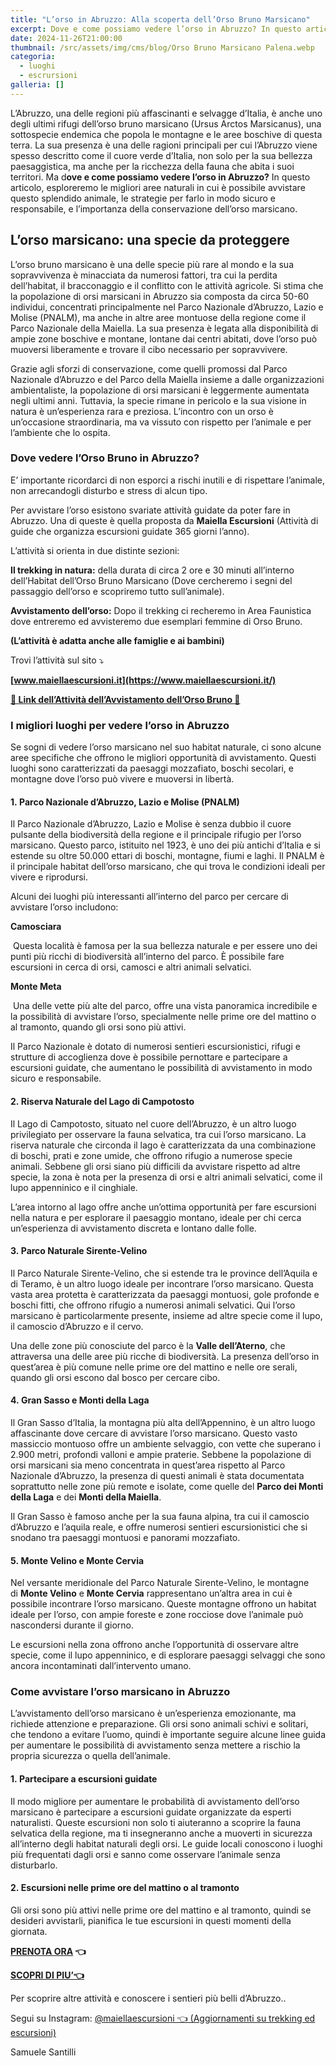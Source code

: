 ```yaml
---
title: "L’orso in Abruzzo: Alla scoperta dell’Orso Bruno Marsicano"
excerpt: Dove e come possiamo vedere l’orso in Abruzzo? In questo articolo, esploreremo le migliori aree naturali in cui è possibile avvistare questo splendido animale
date: 2024-11-26T21:00:00
thumbnail: /src/assets/img/cms/blog/Orso Bruno Marsicano Palena.webp
categoria:
  - luoghi
  - escrursioni
galleria: []
---
```

L’Abruzzo, una delle regioni più affascinanti e selvagge d’Italia, è anche uno degli ultimi rifugi dell’orso bruno marsicano (Ursus Arctos Marsicanus), una sottospecie endemica che popola le montagne e le aree boschive di questa terra. La sua presenza è una delle ragioni principali per cui l’Abruzzo viene spesso descritto come il cuore verde d’Italia, non solo per la sua bellezza paesaggistica, ma anche per la ricchezza della fauna che abita i suoi territori. Ma d**ove e come possiamo vedere l’orso in Abruzzo?** In questo articolo, esploreremo le migliori aree naturali in cui è possibile avvistare questo splendido animale, le strategie per farlo in modo sicuro e responsabile, e l’importanza della conservazione dell’orso marsicano.

## L’orso marsicano: una specie da proteggere

L’orso bruno marsicano è una delle specie più rare al mondo e la sua sopravvivenza è minacciata da numerosi fattori, tra cui la perdita dell’habitat, il bracconaggio e il conflitto con le attività agricole. Si stima che la popolazione di orsi marsicani in Abruzzo sia composta da circa 50-60 individui, concentrati principalmente nel Parco Nazionale d’Abruzzo, Lazio e Molise (PNALM), ma anche in altre aree montuose della regione come il Parco Nazionale della Maiella. La sua presenza è legata alla disponibilità di ampie zone boschive e montane, lontane dai centri abitati, dove l’orso può muoversi liberamente e trovare il cibo necessario per sopravvivere.

Grazie agli sforzi di conservazione, come quelli promossi dal Parco Nazionale d’Abruzzo e del Parco della Maiella insieme a dalle organizzazioni ambientaliste, la popolazione di orsi marsicani è leggermente aumentata negli ultimi anni. Tuttavia, la specie rimane in pericolo e la sua visione in natura è un’esperienza rara e preziosa. L’incontro con un orso è un’occasione straordinaria, ma va vissuto con rispetto per l’animale e per l’ambiente che lo ospita.

### Dove vedere l’Orso Bruno in Abruzzo?

E’ importante ricordarci di non esporci a rischi inutili e di rispettare l’animale, non arrecandogli disturbo e stress di alcun tipo.

Per avvistare l’orso esistono svariate attività guidate da poter fare in Abruzzo. Una di queste è quella proposta da **Maiella Escursioni** (Attività di guide che organizza escursioni guidate 365 giorni l’anno).

L’attività si orienta in due distinte sezioni:

**Il trekking in natura:** della durata di circa 2 ore e 30 minuti all’interno dell’Habitat dell’Orso Bruno Marsicano (Dove cercheremo i segni del passaggio dell’orso e scopriremo tutto sull’animale).

**Avvistamento dell’orso:** Dopo il trekking ci recheremo in Area Faunistica dove entreremo ed avvisteremo due esemplari femmine di Orso Bruno.

**(L’attività è adatta anche alle famiglie e ai bambini)**

Trovi l’attività sul sito ⤵

**[www.maiellaescursioni.it](https://www.maiellaescursioni.it/)**

**[🐻 Link dell’Attività dell’Avvistamento dell’Orso Bruno 🐻](https://www.maiellaescursioni.it/tour-item/scoprendo-l-orso-bruno-marsicano/)**

### I migliori luoghi per vedere l’orso in Abruzzo

Se sogni di vedere l’orso marsicano nel suo habitat naturale, ci sono alcune aree specifiche che offrono le migliori opportunità di avvistamento. Questi luoghi sono caratterizzati da paesaggi mozzafiato, boschi secolari, e montagne dove l’orso può vivere e muoversi in libertà.

#### 1. **Parco Nazionale d’Abruzzo, Lazio e Molise (PNALM)**

Il Parco Nazionale d’Abruzzo, Lazio e Molise è senza dubbio il cuore pulsante della biodiversità della regione e il principale rifugio per l’orso marsicano. Questo parco, istituito nel 1923, è uno dei più antichi d’Italia e si estende su oltre 50.000 ettari di boschi, montagne, fiumi e laghi. Il PNALM è il principale habitat dell’orso marsicano, che qui trova le condizioni ideali per vivere e riprodursi.

Alcuni dei luoghi più interessanti all’interno del parco per cercare di avvistare l’orso includono:

**Camosciara**

 Questa località è famosa per la sua bellezza naturale e per essere uno dei punti più ricchi di biodiversità all’interno del parco. È possibile fare escursioni in cerca di orsi, camosci e altri animali selvatici.

**Monte Meta**

 Una delle vette più alte del parco, offre una vista panoramica incredibile e la possibilità di avvistare l’orso, specialmente nelle prime ore del mattino o al tramonto, quando gli orsi sono più attivi.

Il Parco Nazionale è dotato di numerosi sentieri escursionistici, rifugi e strutture di accoglienza dove è possibile pernottare e partecipare a escursioni guidate, che aumentano le possibilità di avvistamento in modo sicuro e responsabile.

#### 2. **Riserva Naturale del Lago di Campotosto**

Il Lago di Campotosto, situato nel cuore dell’Abruzzo, è un altro luogo privilegiato per osservare la fauna selvatica, tra cui l’orso marsicano. La riserva naturale che circonda il lago è caratterizzata da una combinazione di boschi, prati e zone umide, che offrono rifugio a numerose specie animali. Sebbene gli orsi siano più difficili da avvistare rispetto ad altre specie, la zona è nota per la presenza di orsi e altri animali selvatici, come il lupo appenninico e il cinghiale.

L’area intorno al lago offre anche un’ottima opportunità per fare escursioni nella natura e per esplorare il paesaggio montano, ideale per chi cerca un’esperienza di avvistamento discreta e lontano dalle folle.

#### 3. **Parco Naturale Sirente-Velino**

Il Parco Naturale Sirente-Velino, che si estende tra le province dell’Aquila e di Teramo, è un altro luogo ideale per incontrare l’orso marsicano. Questa vasta area protetta è caratterizzata da paesaggi montuosi, gole profonde e boschi fitti, che offrono rifugio a numerosi animali selvatici. Qui l’orso marsicano è particolarmente presente, insieme ad altre specie come il lupo, il camoscio d’Abruzzo e il cervo.

Una delle zone più conosciute del parco è la **Valle dell’Aterno**, che attraversa una delle aree più ricche di biodiversità. La presenza dell’orso in quest’area è più comune nelle prime ore del mattino e nelle ore serali, quando gli orsi escono dal bosco per cercare cibo.

#### 4. **Gran Sasso e Monti della Laga**

Il Gran Sasso d’Italia, la montagna più alta dell’Appennino, è un altro luogo affascinante dove cercare di avvistare l’orso marsicano. Questo vasto massiccio montuoso offre un ambiente selvaggio, con vette che superano i 2.900 metri, profondi valloni e ampie praterie. Sebbene la popolazione di orsi marsicani sia meno concentrata in quest’area rispetto al Parco Nazionale d’Abruzzo, la presenza di questi animali è stata documentata soprattutto nelle zone più remote e isolate, come quelle del **Parco dei Monti della Laga** e dei **Monti della Maiella**.

Il Gran Sasso è famoso anche per la sua fauna alpina, tra cui il camoscio d’Abruzzo e l’aquila reale, e offre numerosi sentieri escursionistici che si snodano tra paesaggi montuosi e panorami mozzafiato.

#### 5. **Monte Velino e Monte Cervia**

Nel versante meridionale del Parco Naturale Sirente-Velino, le montagne di **Monte Velino** e **Monte Cervia** rappresentano un’altra area in cui è possibile incontrare l’orso marsicano. Queste montagne offrono un habitat ideale per l’orso, con ampie foreste e zone rocciose dove l’animale può nascondersi durante il giorno.

Le escursioni nella zona offrono anche l’opportunità di osservare altre specie, come il lupo appenninico, e di esplorare paesaggi selvaggi che sono ancora incontaminati dall’intervento umano.

### Come avvistare l’orso marsicano in Abruzzo

L’avvistamento dell’orso marsicano è un’esperienza emozionante, ma richiede attenzione e preparazione. Gli orsi sono animali schivi e solitari, che tendono a evitare l’uomo, quindi è importante seguire alcune linee guida per aumentare le possibilità di avvistamento senza mettere a rischio la propria sicurezza o quella dell’animale.

#### 1. **Partecipare a escursioni guidate**

Il modo migliore per aumentare le probabilità di avvistamento dell’orso marsicano è partecipare a escursioni guidate organizzate da esperti naturalisti. Queste escursioni non solo ti aiuteranno a scoprire la fauna selvatica della regione, ma ti insegneranno anche a muoverti in sicurezza all’interno degli habitat naturali degli orsi. Le guide locali conoscono i luoghi più frequentati dagli orsi e sanno come osservare l’animale senza disturbarlo.

#### 2. **Escursioni nelle prime ore del mattino o al tramonto**

Gli orsi sono più attivi nelle prime ore del mattino e al tramonto, quindi se desideri avvistarli, pianifica le tue escursioni in questi momenti della giornata.

**[PRENOTA ORA](https://wa.me/message/VNFCLHFAMCJLI1) 👈**  

**[SCOPRI DI PIU’👈](https://www.maiellaescursioni.it/)**

Per scoprire altre attività e conoscere i sentieri più belli d’Abruzzo..

Segui su Instagram: [@maiellaescursioni 👈 (Aggiornamenti su trekking ed escursioni)](https://www.instagram.com/maiellaescursioni/)

Samuele Santilli
